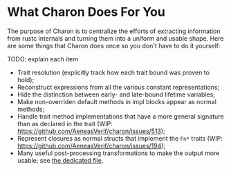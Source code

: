 # What Charon Does For You

The purpose of Charon is to centralize the efforts of extracting information from rustc internals
and turning them into a uniform and usable shape. Here are some things that Charon does once so you
don't have to do it yourself:

TODO: explain each item

- Trait resolution (explicitly track how each trait bound was proven to hold);
- Reconstruct expressions from all the various constant representations;
- Hide the distinction between early- and late-bound lifetime variables;
- Make non-overriden default methods in impl blocks appear as normal methods;
- Handle trait method implementations that have a more general signature than as declared in the trait (WIP: https://github.com/AeneasVerif/charon/issues/513);
- Represent closures as normal structs that implement the `Fn*` traits (WIP: https://github.com/AeneasVerif/charon/issues/194);
- Many useful post-processing transformations to make the output more usable; see [the dedicated file](./transformations.md).
